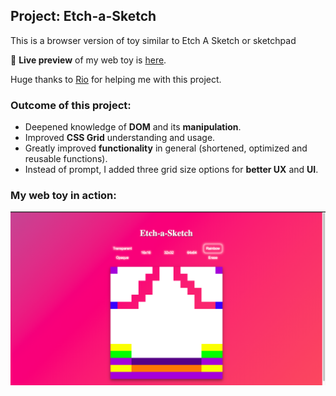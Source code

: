 ## Project: Etch-a-Sketch
  This is a browser version of toy similar to Etch A Sketch or sketchpad

🔗 **Live preview** of my web toy is [here](https://avasthiabhyudaya.github.io/Etch-a-Sketch/).

Huge thanks to [Rio](https://github.com/riverBanjo) for helping me with this project.

### Outcome of this project: ###
* Deepened knowledge of **DOM** and its **manipulation**.
* Improved **CSS Grid** understanding and usage.
* Greatly improved **functionality** in general (shortened, optimized and reusable functions).
* Instead of prompt, I added three grid size options for **better UX** and **UI**.

### My web toy in action: ###

![Toy in action](./images/paint.png)
